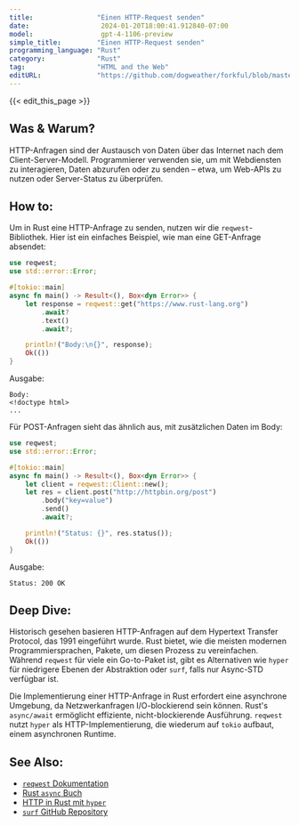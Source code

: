 ```yaml
---
title:                "Einen HTTP-Request senden"
date:                  2024-01-20T18:00:41.912840-07:00
model:                 gpt-4-1106-preview
simple_title:         "Einen HTTP-Request senden"
programming_language: "Rust"
category:             "Rust"
tag:                  "HTML and the Web"
editURL:              "https://github.com/dogweather/forkful/blob/master/content/de/rust/sending-an-http-request.md"
---
```


{{< edit_this_page >}}

## Was & Warum?
HTTP-Anfragen sind der Austausch von Daten über das Internet nach dem Client-Server-Modell. Programmierer verwenden sie, um mit Webdiensten zu interagieren, Daten abzurufen oder zu senden – etwa, um Web-APIs zu nutzen oder Server-Status zu überprüfen.

## How to:
Um in Rust eine HTTP-Anfrage zu senden, nutzen wir die `reqwest`-Bibliothek. Hier ist ein einfaches Beispiel, wie man eine GET-Anfrage absendet:

```Rust
use reqwest;
use std::error::Error;

#[tokio::main]
async fn main() -> Result<(), Box<dyn Error>> {
    let response = reqwest::get("https://www.rust-lang.org")
        .await?
        .text()
        .await?;

    println!("Body:\n{}", response);
    Ok(())
}
```

Ausgabe:

```
Body:
<!doctype html>
...
```

Für POST-Anfragen sieht das ähnlich aus, mit zusätzlichen Daten im Body:

```Rust
use reqwest;
use std::error::Error;

#[tokio::main]
async fn main() -> Result<(), Box<dyn Error>> {
    let client = reqwest::Client::new();
    let res = client.post("http://httpbin.org/post")
        .body("key=value")
        .send()
        .await?;

    println!("Status: {}", res.status());
    Ok(())
}
```

Ausgabe:

```
Status: 200 OK
```

## Deep Dive:
Historisch gesehen basieren HTTP-Anfragen auf dem Hypertext Transfer Protocol, das 1991 eingeführt wurde. Rust bietet, wie die meisten modernen Programmiersprachen, Pakete, um diesen Prozess zu vereinfachen. Während `reqwest` für viele ein Go-to-Paket ist, gibt es Alternativen wie `hyper` für niedrigere Ebenen der Abstraktion oder `surf`, falls nur Async-STD verfügbar ist.

Die Implementierung einer HTTP-Anfrage in Rust erfordert eine asynchrone Umgebung, da Netzwerkanfragen I/O-blockierend sein können. Rust's `async/await` ermöglicht effiziente, nicht-blockierende Ausführung. `reqwest` nutzt `hyper` als HTTP-Implementierung, die wiederum auf `tokio` aufbaut, einem asynchronen Runtime.

## See Also:
- [`reqwest` Dokumentation](https://docs.rs/reqwest/)
- [Rust `async` Buch](https://rust-lang.github.io/async-book/)
- [HTTP in Rust mit `hyper`](https://hyper.rs/)
- [`surf` GitHub Repository](https://github.com/http-rs/surf)